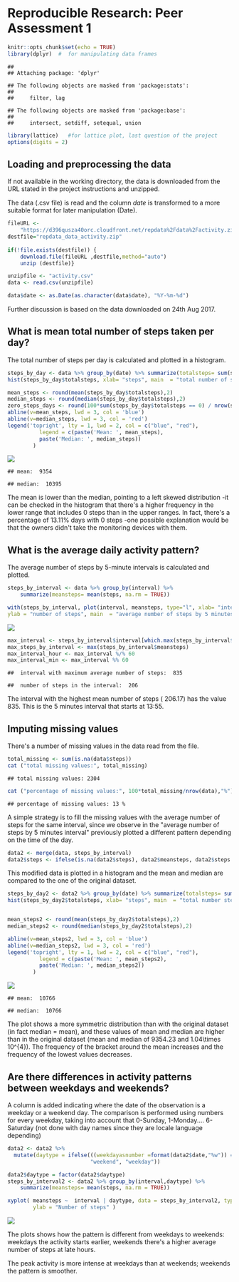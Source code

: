 # Reproducible Research: Peer Assessment 1




```r
knitr::opts_chunk$set(echo = TRUE)
library(dplyr)  #  for manipulating data frames
```

```
## 
## Attaching package: 'dplyr'
```

```
## The following objects are masked from 'package:stats':
## 
##     filter, lag
```

```
## The following objects are masked from 'package:base':
## 
##     intersect, setdiff, setequal, union
```

```r
library(lattice)   #for lattice plot, last question of the project
options(digits = 2)
```

## Loading and preprocessing the data 

If not available in the working directory, the data is downloaded from the URL stated in the project instructions and unzipped.

The data (.csv file) is read and the column _date_  is transformed to a more suitable format for later manipulation (Date).



```r
fileURL <-
    "https://d396qusza40orc.cloudfront.net/repdata%2Fdata%2Factivity.zip" 
destfile="repdata_data_activity.zip"    
  
if(!file.exists(destfile)) {
    download.file(fileURL ,destfile,method="auto") 
    unzip (destfile)}

unzipfile <- "activity.csv"
data <- read.csv(unzipfile)

data$date <- as.Date(as.character(data$date), "%Y-%m-%d")
```

Further discussion is based on the data downloaded on 24th Aug 2017.


## What is mean total number of steps taken per day?

The total number of steps per day is calculated and plotted in a histogram. 


```r
steps_by_day <- data %>% group_by(date) %>% summarize(totalsteps= sum(steps, na.rm = TRUE))
hist(steps_by_day$totalsteps, xlab= "steps", main  = "total number of steps by day")

mean_steps <- round(mean(steps_by_day$totalsteps),2)
median_steps <- round(median(steps_by_day$totalsteps),2)
zero_steps_days <- round(100*sum(steps_by_day$totalsteps == 0) / nrow(steps_by_day), 2)
abline(v=mean_steps, lwd = 3, col = 'blue')
abline(v=median_steps, lwd = 3, col = 'red')
legend('topright', lty = 1, lwd = 2, col = c("blue", "red"),
          legend = c(paste('Mean: ', mean_steps),
          paste('Median: ', median_steps))
        )
```

![](PA1_template_files/figure-html/totalbyday-1.png)<!-- -->

```
## mean:  9354
```

```
## median:  10395
```

The mean is lower than the median, pointing to a left skewed distribution -it can be checked in the
histogram that there's a higher frequency in the lower range that includes 0 steps than in the upper ranges. In fact, there's a percentage of 13.11% days with 0 steps -one possible explanation would be that the owners didn't take the monitoring devices with them.


## What is the average daily activity pattern?

The average number of steps by 5-minute intervals is calculated and plotted. 


```r
steps_by_interval <- data %>% group_by(interval) %>% 
    summarize(meansteps= mean(steps, na.rm = TRUE))

with(steps_by_interval, plot(interval, meansteps, type="l", xlab= "interval", 
ylab = "number of steps", main  = "average number of steps by 5 minutes interval"))
```

![](PA1_template_files/figure-html/interval-1.png)<!-- -->

```r
max_interval <- steps_by_interval$interval[which.max(steps_by_interval$meansteps)]
max_steps_by_interval <- max(steps_by_interval$meansteps)
max_interval_hour <- max_interval %/% 60
max_interval_min <- max_interval %% 60
```


```
##  interval with maximum average number of steps:  835
```

```
##  number of steps in the interval:  206
```

The interval with the highest mean number of steps ( 206.17) has the value 
835.
This is the 5 minutes interval that starts at 13:55.

## Imputing missing values

There's a number of missing values in the data read from the file. 


```r
total_missing <- sum(is.na(data$steps))
cat ("total missing values:", total_missing)
```

```
## total missing values: 2304
```

```r
cat ("percentage of missing values:", 100*total_missing/nrow(data),"%")
```

```
## percentage of missing values: 13 %
```

A simple strategy is to fill the missing values with the average number of steps for the same interval, since we observe in the "average number of steps by 5 minutes interval" previously plotted a different pattern depending on the time of the day. 




```r
data2 <- merge(data, steps_by_interval)
data2$steps <- ifelse(is.na(data2$steps), data2$meansteps, data2$steps )
```

This modified data is plotted in a histogram and the mean and median are compared to the one of the
original dataset. 


```r
steps_by_day2 <- data2 %>% group_by(date) %>% summarize(totalsteps= sum(steps, na.rm = TRUE))
hist(steps_by_day2$totalsteps, xlab= "steps", main  = "total number steps by day")


mean_steps2 <- round(mean(steps_by_day2$totalsteps),2)
median_steps2 <- round(median(steps_by_day2$totalsteps),2)

abline(v=mean_steps2, lwd = 3, col = 'blue')
abline(v=median_steps2, lwd = 3, col = 'red')
legend('topright', lty = 1, lwd = 2, col = c("blue", "red"),
          legend = c(paste('Mean: ', mean_steps2),
          paste('Median: ', median_steps2))
        )
```

![](PA1_template_files/figure-html/totalbyday2-1.png)<!-- -->


```
## mean:  10766
```

```
## median:  10766
```

The plot shows a more  symmetric distribution than with the original dataset (in fact median = mean), 
and these values of mean and median are higher than in the original dataset (mean and median of 9354.23 and 1.04\times 10^{4}). The frequency of the bracket around the mean increases and the frequency of the lowest values decreases.


## Are there differences in activity patterns between weekdays and weekends?

A column is added indicating where the date of the observation is a weekday or a weekend day. The
comparison is performed using numbers for every weekday, taking into account that 0-Sunday, 1-Monday.... 6-Saturday (not done with day names since they are locale language depending)


```r
data2 <- data2 %>%
  mutate(daytype = ifelse(((weekdayasnumber =format(data2$date,"%w")) == "0" | weekdayasnumber== "6"),
                          "weekend", "weekday"))

data2$daytype = factor(data2$daytype)
steps_by_interval2 <- data2 %>% group_by(interval,daytype) %>%
    summarize(meansteps= mean(steps, na.rm = TRUE))

xyplot( meansteps ~  interval | daytype, data = steps_by_interval2, type="l",layout=c(1,2), 
        ylab = "Number of steps" )
```

![](PA1_template_files/figure-html/weekends-1.png)<!-- -->

The plots shows how the pattern is different from weekdays to weekends: weekdays the activity starts earlier, weekends there's a higher average number of steps at late hours.

The peak activity is more intense at weekdays than at weekends; weekends the pattern is smoother.
